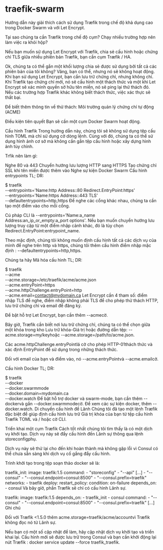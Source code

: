 # traefik-swarm
Hướng dẫn này giải thích cách sử dụng Træfik trong chế độ khả dụng cao trong Docker Swarm và với Let Encrypt.

Tại sao chúng ta cần Træfik trong chế độ cụm? Chạy nhiều trường hợp nên làm việc ra khỏi hộp?

Nếu bạn muốn sử dụng Let Encrypt với Træfik, chia sẻ cấu hình hoặc chứng chỉ TLS giữa nhiều phiên bản Træfik, bạn cần cụm Træfik / HA.

Ok, chúng ta có thể gắn một khối lượng chia sẻ được sử dụng bởi tất cả các phiên bản của tôi không? Vâng, bạn có thể, nhưng nó sẽ không hoạt động. Khi bạn sử dụng Let Encrypt, bạn cần lưu trữ chứng chỉ, nhưng không chỉ. Khi Træfik tạo chứng chỉ mới, nó sẽ cấu hình một thách thức và một khi Let Encrypt sẽ xác minh quyền sở hữu tên miền, nó sẽ ping lại thử thách đó. Nếu các trường hợp Træfik khác không biết thách thức, việc xác thực sẽ thất bại.

Để biết thêm thông tin về thử thách: Môi trường quản lý chứng chỉ tự động (ACME)

Điều kiện tiên quyết 
Bạn sẽ cần một cụm Docker Swarm hoạt động.

Cấu hình Træfik 
Trong hướng dẫn này, chúng tôi sẽ không sử dụng tệp cấu hình TOML mà chỉ sử dụng cờ dòng lệnh. Cùng với đó, chúng ta có thể sử dụng hình ảnh cơ sở mà không cần gắn tệp cấu hình hoặc xây dựng hình ảnh tùy chỉnh.

Trfik nên làm gì:

Nghe 80 và 443
Chuyển hướng lưu lượng HTTP sang HTTPS
Tạo chứng chỉ SSL khi tên miền được thêm vào
Nghe sự kiện Docker Swarm
Cấu hình entrypoints 
TL; DR:


$ traefik \
    --entrypoints='Name:http Address::80 Redirect.EntryPoint:https' \
    --entrypoints='Name:https Address::443 TLS' \
    --defaultentrypoints=http,https
Để nghe các cổng khác nhau, chúng ta cần tạo một điểm vào cho mỗi cổng.

Cú pháp CLI là --entrypoints='Name:a_name Address:an_ip_or_empty:a_port options'. Nếu bạn muốn chuyển hướng lưu lượng truy cập từ một điểm nhập cảnh khác, đó là tùy chọn Redirect.EntryPoint:entrypoint_name.

Theo mặc định, chúng tôi không muốn định cấu hình tất cả các dịch vụ của mình để nghe trên http và https, chúng tôi thêm cấu hình điểm nhập mặc định : --defaultentrypoints=http,https.

Chúng ta hãy Mã hóa cấu hình 
TL; DR:


$ traefik \
    --acme \
    --acme.storage=/etc/traefik/acme/acme.json \
    --acme.entryPoint=https \
    --acme.httpChallenge.entryPoint=http \
    --acme.email=contact@mydomain.ca
Let Encrypt cần 4 tham số: điểm nhập TLS để nghe, điểm nhập không phải TLS để cho phép thử thách HTTP, lưu trữ chứng chỉ và email để đăng ký.

Để bật hỗ trợ Let Encrypt, bạn cần thêm --acmecờ.

Bây giờ, Træfik cần biết nơi lưu trữ chứng chỉ, chúng ta có thể chọn giữa một khóa trong kho Lưu trữ khóa-Giá trị hoặc đường dẫn tệp: --acme.storage=my/keyhoặc --acme.storage=/path/to/acme.json.

Các acme.httpChallenge.entryPointlá cờ cho phép HTTP-01thách thức và xác định EntryPoint để sử dụng trong những thách thức.

Đối với email của bạn và điểm vào, nó --acme.entryPointvà --acme.emailcờ.

Cấu hình Docker 
TL; DR:


$ traefik \
    --docker \
    --docker.swarmmode \
    --docker.domain=mydomain.ca \
    --docker.watch
Để bật hỗ trợ docker và swarm-mode, bạn cần thêm --dockervà gắn --docker.swarmmodecờ. Để xem các sự kiện docker, thêm --docker.watch.
Di chuyển cấu hình để Lãnh 
Chúng tôi đã tạo một lệnh Træfik đặc biệt để giúp định cấu hình lưu trữ Giá trị khóa của bạn từ tệp cấu hình Træfik TOML và / hoặc cờ CLI.

Triển khai một cụm Træfik 
Cách tốt nhất chúng tôi tìm thấy là có một dịch vụ khởi tạo. Dịch vụ này sẽ đẩy cấu hình đến Lãnh sự thông qua lệnh storeconfigphụ.

Dịch vụ này sẽ thử lại cho đến khi hoàn thành mà không gặp lỗi vì Consul có thể chưa sẵn sàng khi dịch vụ cố gắng đẩy cấu hình.

Trình khởi tạo trong tệp soạn thảo docker sẽ là:


  traefik_init:
    image: traefik:1.5
    command:
      - "storeconfig"
      - "--api"
      [...]
      - "--consul"
      - "--consul.endpoint=consul:8500"
      - "--consul.prefix=traefik"
    networks:
      - traefik
    deploy:
      restart_policy:
        condition: on-failure
    depends_on:
      - consul
Và bây giờ, phần Træfik sẽ chỉ có cấu hình Lãnh sự.


  traefik:
    image: traefik:1.5
    depends_on:
      - traefik_init
      - consul
    command:
      - "--consul"
      - "--consul.endpoint=consul:8500"
      - "--consul.prefix=traefik"
    [...]
Ghi chú

Đối với Træfik <1.5.0 thêm acme.storage=traefik/acme/accountvì Træfik không đọc nó từ Lãnh sự.

Nếu bạn có một số cập nhật để làm, hãy cập nhật dịch vụ khởi tạo và triển khai lại. Cấu hình mới sẽ được lưu trữ trong Consul và bạn cần khởi động lại nút Træfik : docker service update --force traefik_traefik.

